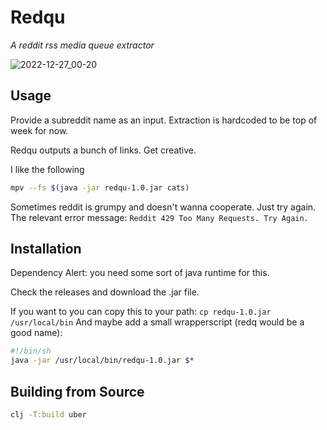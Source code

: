# Redqu

*A reddit rss media queue extractor*

![2022-12-27_00-20](https://user-images.githubusercontent.com/82055622/209588571-310b3e87-a39f-4baf-b2bd-7a9348dccd44.png)

## Usage

Provide a subreddit name as an input.
Extraction is hardcoded to be top of week for now.

Redqu outputs a bunch of links.
Get creative.

I like the following
```sh
mpv --fs $(java -jar redqu-1.0.jar cats)
```

Sometimes reddit is grumpy and doesn't wanna cooperate.
Just try again.
The relevant error message: `Reddit 429 Too Many Requests. Try Again.`

## Installation

Dependency Alert: you need some sort of java runtime for this.

Check the releases and download the .jar file.

If you want to you can copy this to your path: `cp redqu-1.0.jar /usr/local/bin`
And maybe add a small wrapperscript (redq would be a good name):
```sh
#!/bin/sh
java -jar /usr/local/bin/redqu-1.0.jar $*
```

## Building from Source

```sh
clj -T:build uber
```
